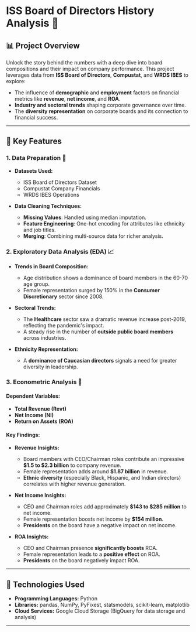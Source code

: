 # ISS Board of Directors History Analysis 🚀

## 📊 Project Overview
Unlock the story behind the numbers with a deep dive into board compositions and their impact on company performance. This project leverages data from **ISS Board of Directors**, **Compustat**, and **WRDS IBES** to explore:

- The influence of **demographic** and **employment** factors on financial metrics like **revenue**, **net income**, and **ROA**.
- **Industry and sectoral trends** shaping corporate governance over time.
- The **diversity representation** on corporate boards and its connection to financial success.

---

## 🔑 Key Features

### 1. **Data Preparation** 🔄
- **Datasets Used:**
  - ISS Board of Directors Dataset
  - Compustat Company Financials
  - WRDS IBES Operations

- **Data Cleaning Techniques:**
  - **Missing Values**: Handled using median imputation.
  - **Feature Engineering**: One-hot encoding for attributes like ethnicity and job titles.
  - **Merging**: Combining multi-source data for richer analysis.

### 2. **Exploratory Data Analysis (EDA)** 📈
- **Trends in Board Composition:**
  - Age distribution shows a dominance of board members in the 60-70 age group.
  - Female representation surged by 150% in the **Consumer Discretionary** sector since 2008.
  
- **Sectoral Trends:**
  - The **Healthcare** sector saw a dramatic revenue increase post-2019, reflecting the pandemic's impact.
  - A steady rise in the number of **outside public board members** across industries.

- **Ethnicity Representation:**
  - A **dominance of Caucasian directors** signals a need for greater diversity in leadership.

### 3. **Econometric Analysis** 🧮
#### Dependent Variables:
- **Total Revenue (Revt)**
- **Net Income (NI)**
- **Return on Assets (ROA)**

#### Key Findings:
- **Revenue Insights:**
  - Board members with CEO/Chairman roles contribute an impressive **$1.5 to $2.3 billion** to company revenue.
  - Female representation adds around **$1.87 billion** in revenue.
  - **Ethnic diversity** (especially Black, Hispanic, and Indian directors) correlates with higher revenue generation.

- **Net Income Insights:**
  - CEO and Chairman roles add approximately **$143 to $285 million** to net income.
  - Female representation boosts net income by **$154 million**.
  - **Presidents** on the board have a negative impact on net income.

- **ROA Insights:**
  - CEO and Chairman presence **significantly boosts** ROA.
  - Female representation leads to a **positive effect** on ROA.
  - **Presidents** on the board negatively impact ROA.

---

## 🔧 Technologies Used
- **Programming Languages:** Python
- **Libraries:** pandas, NumPy, PyFixest, statsmodels, scikit-learn, matplotlib
- **Cloud Services:** Google Cloud Storage (BigQuery for data storage and analysis)

---
